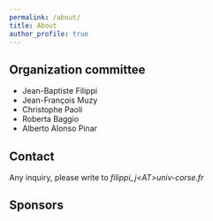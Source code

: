 ```yaml
---
permalink: /about/
title: About
author_profile: true
---
```


## Organization committee

- Jean-Baptiste Filippi
- Jean-François Muzy
- Christophe Paoli
- Roberta Baggio
- Alberto Alonso Pinar

## Contact

Any inquiry, please write to *filippi_j\<AT\>univ-corse.fr*

## Sponsors

<!---
 <img src="{{ site.baseurl }}/images/logo_uca.png" alt="Université de Corse" style="height: 100px" > 
-->